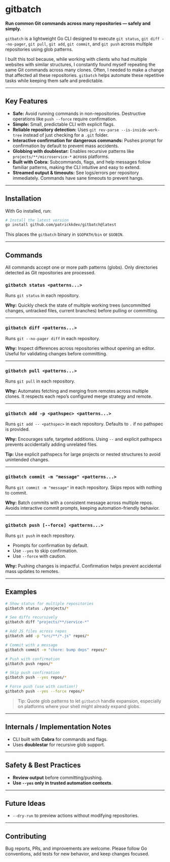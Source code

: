# gitbatch

**Run common Git commands across many repositories — safely and simply.**

`gitbatch` is a lightweight Go CLI designed to execute `git status`, `git diff --no-pager`, `git pull`, `git add`, `git commit`, and `git push` across multiple repositories using glob patterns.

I built this tool because, while working with clients who had multiple websites with similar structures, I constantly found myself repeating the same Git commands across many clones. Often, I needed to make a change that affected all these repositories. `gitbatch` helps automate these repetitive tasks while keeping them safe and predictable.

---

## Key Features

* **Safe:** Avoid running commands in non-repositories. Destructive operations like `push --force` require confirmation.
* **Simple:** Small, predictable CLI with explicit flags.
* **Reliable repository detection:** Uses `git rev-parse --is-inside-work-tree` instead of just checking for a `.git` folder.
* **Interactive confirmation for dangerous commands:** Pushes prompt for confirmation by default to prevent mass accidents.
* **Globbing with doublestar:** Enables recursive patterns like `projects/**/microservice-*` across platforms.
* **Built with Cobra:** Subcommands, flags, and help messages follow familiar patterns, making the CLI intuitive and easy to extend.
* **Streamed output & timeouts:** See logs/errors per repository immediately. Commands have sane timeouts to prevent hangs.

---

## Installation

With Go installed, run:

```bash
# Install the latest version
go install github.com/patrickkdev/gitbatch@latest
```

This places the `gitbatch` binary in `$GOPATH/bin` or `$GOBIN`.

---

## Commands

All commands accept one or more path patterns (globs). Only directories detected as Git repositories are processed.

### `gitbatch status <patterns...>`

Runs `git status` in each repository.

**Why:** Quickly check the state of multiple working trees (uncommitted changes, untracked files, current branches) before pulling or committing.

---

### `gitbatch diff <patterns...>`

Runs `git --no-pager diff` in each repository.

**Why:** Inspect differences across repositories without opening an editor. Useful for validating changes before committing.

---

### `gitbatch pull <patterns...>`

Runs `git pull` in each repository.

**Why:** Automates fetching and merging from remotes across multiple clones. It respects each repo’s configured merge strategy and remote.

---

### `gitbatch add -p <pathspec> <patterns...>`

Runs `git add -- <pathspec>` in each repository. Defaults to `.` if no pathspec is provided.

**Why:** Encourages safe, targeted additions. Using `--` and explicit pathspecs prevents accidentally adding unrelated files.

**Tip:** Use explicit pathspecs for large projects or nested structures to avoid unintended changes.

---

### `gitbatch commit -m "message" <patterns...>`

Runs `git commit -m "message"` in each repository. Skips repos with nothing to commit.

**Why:** Batch commits with a consistent message across multiple repos. Avoids interactive commit prompts, keeping automation-friendly behavior.

---

### `gitbatch push [--force] <patterns...>`

Runs `git push` in each repository.

* Prompts for confirmation by default.
* Use `--yes` to skip confirmation.
* Use `--force` with caution.

**Why:** Pushing changes is impactful. Confirmation helps prevent accidental mass updates to remotes.

---

## Examples

```bash
# Show status for multiple repositories
gitbatch status ./projects/*

# See diffs recursively
gitbatch diff "projects/**/service-*"

# Add JS files across repos
gitbatch add -p "src/**/*.js" repos/*

# Commit with a message
gitbatch commit -m "chore: bump deps" repos/*

# Push with confirmation
gitbatch push repos/*

# Skip push confirmation
gitbatch push --yes repos/*

# Force push (use with caution!)
gitbatch push --yes --force repos/*
```

> Tip: Quote glob patterns to let `gitbatch` handle expansion, especially on platforms where your shell might already expand globs.

---

## Internals / Implementation Notes

* CLI built with **Cobra** for commands and flags.
* Uses **doublestar** for recursive glob support.

---

## Safety & Best Practices

* **Review output** before committing/pushing.
* **Use `--yes` only in trusted automation contexts**.

---

## Future Ideas

* `--dry-run` to preview actions without modifying repositories.

---

## Contributing

Bug reports, PRs, and improvements are welcome. Please follow Go conventions, add tests for new behavior, and keep changes focused.
